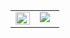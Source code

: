 <!DOCTYPE html>
<body>

</body>

<table><tr><td valign="top" width="50%">

<img src="https://github-readme-stats.vercel.app/api?username=Hugodias95&custom_title=Status&show_icons=true&count_private=true&hide_border=true&theme=cobalt" align="left" style="width: 100%" />

</td><td valign="top" width="50%">

<img align="center" src="https://camo.githubusercontent.com/fd10278a342bdaaaeda11e5d9e2c3410aa9ee0e85194e868af9b9e622d269509/68747470733a2f2f6769746875622d726561646d652d73746174732e76657263656c2e6170702f6170692f746f702d6c616e67732f3f757365726e616d653d726168756c6b6172646126686964653d6c657373267469746c655f636f6c6f723d64313339373926746578745f636f6c6f723d6339636163632669636f6e5f636f6c6f723d3262626338612662675f636f6c6f723d316431663231266c616e67735f636f756e743d33" data-canonical-src="https://github-readme-stats.vercel.app/api/top-langs/?username=Hugodias95&amp;hide=less&amp;title_color=d13979&amp;text_color=c9cacc&amp;icon_color=2bbc8a&amp;bg_color=1d1f21&amp;langs_count=3" style="max-width: 100%;">

</td></tr></table>